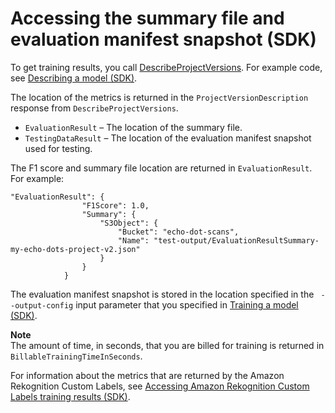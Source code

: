 # Accessing the summary file and evaluation manifest snapshot \(SDK\)<a name="im-access-summary-evaluation-manifest"></a>

To get training results, you call [DescribeProjectVersions](https://docs.aws.amazon.com/rekognition/latest/dg/API_DescribeProjectVersions)\. For example code, see [Describing a model \(SDK\)](md-describing-model-sdk.md)\.

The location of the metrics is returned in the `ProjectVersionDescription` response from `DescribeProjectVersions`\.
+ `EvaluationResult` – The location of the summary file\.
+ `TestingDataResult` – The location of the evaluation manifest snapshot used for testing\. 

The F1 score and summary file location are returned in `EvaluationResult`\. For example:

```
"EvaluationResult": {
                "F1Score": 1.0,
                "Summary": {
                    "S3Object": {
                        "Bucket": "echo-dot-scans",
                        "Name": "test-output/EvaluationResultSummary-my-echo-dots-project-v2.json"
                    }
                }
            }
```

The evaluation manifest snapshot is stored in the location specified in the ` --output-config` input parameter that you specified in [Training a model \(SDK\)](training-model.md#tm-sdk)\. 

**Note**  
The amount of time, in seconds, that you are billed for training is returned in `BillableTrainingTimeInSeconds`\. 

For information about the metrics that are returned by the Amazon Rekognition Custom Labels, see [Accessing Amazon Rekognition Custom Labels training results \(SDK\)](im-metrics-api.md)\.